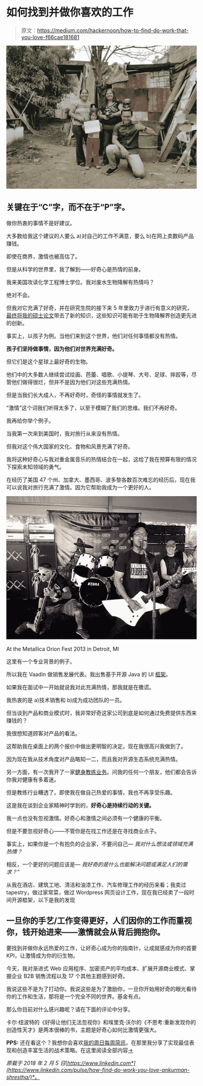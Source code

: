 # 如何找到并做你喜欢的工作

> 原文：<https://medium.com/hackernoon/how-to-find-do-work-that-you-love-f66cae181681>

![](img/e1d0f043e99f893914bf7b58a7da6aaa.png)

## 关键在于“C”字，而不在于“P”字。

做你热衷的事情不是好建议。

大多数给我这个建议的人要么 a)对自己的工作不满意，要么 b)在网上卖数码产品赚钱。

即使在商界，激情也被高估了。

但是从科学的世界里，我了解到——好奇心是热情的前身。

我来美国攻读化学工程博士学位。我对废水生物降解有热情吗？

绝对不会。

但我对它充满了好奇，并在研究生院的接下来 5 年里致力于进行有意义的研究，[最终将我的硕士论文](https://i.imgur.com/VgphrVd.jpg)带去了新的知识，这些知识可能有助于生物降解界创造更先进的创新。

事实上，以孩子为例。当他们来到这个世界，他们对任何事情都没有热情。

**孩子们坚持做事情，因为他们对世界充满好奇。**

但它们是这个星球上最好奇的生物。

他们中的大多数人继续尝试绘画、芭蕾、唱歌、小提琴、大号、足球、摔跤等，尽管他们做得很烂，但并不是因为他们对这些充满热情。

但是当我们长大成人，不再好奇时，奇怪的事情就发生了。

“激情”这个词我们听得太多了，以至于模糊了我们的思维。我们不再好奇。

我再给你举个例子。

当我第一次来到美国时，我对旅行从来没有热情。

但我对这个伟大国家的文化、食物和风景充满了好奇。

我将这种好奇心与我对重金属音乐的热情结合在一起，这给了我在预算有限的情况下探索未知领域的勇气。

在经历了美国 47 个州、加拿大、墨西哥、波多黎各数百次难忘的经历后，现在我可以说我对旅行充满了激情。因为它帮助我成为一个更好的人。

![](img/69c7f8e628e9f266745162b8145c306e.png)

At the Metallica Orion Fest 2013 in Detroit, MI

这里有一个专业背景的例子。

所以我在 Vaadin 做销售发展代表。我出售基于开源 Java 的 UI [框架](https://hackernoon.com/tagged/framework)。

如果我在面试中一开始就说我对此充满热情，那我就是在撒谎。

我热衷的是 a)技术销售和 b)成为成功团队的一员。

但当谈到产品和商业模式时，我非常好奇这家公司到底是如何通过免费提供东西来赚钱的？

我很想知道顾客对产品的看法。

这帮助我在桌面上的两个报价中做出更明智的决定。现在我很高兴我做到了。

因为现在我从技术角度对产品略知一二，而且我对开源生态系统充满热情。

另一方面，有一次我开了一家[健身教练业务](https://poweredbyhabits.com)。问我的任何一个朋友，他们都会告诉你我对健康有多着迷。

但是教练行业糟透了。即使我在做自己热爱的事情，我也不再享受乐趣。

这是我在谈到企业家精神时学到的，**好奇心是持续行动的关键。**

我一点也没有忽视激情。好奇心和激情之间必须有一个健康的平衡。

但是不要忽视好奇心——不管你是在找工作还是在寻找商业点子。

事实上，如果你是一个有抱负的企业家，不要问自己— *我对什么想法或领域充满热情？*

相反，一个更好的问题应该是— *我好奇的是什么也能解决问题或满足人们的需求？”*

从我在酒店、建筑工地、清洁和油漆工作、汽车修理工作的经历来看；我卖过 tapestry，做过家常菜，做过 Wordpress 网页设计工作，现在我已经卖了一段时间开源框架，以下是我的发现

## 一旦你的手艺/工作变得更好，人们因你的工作而重视你，钱开始进来——激情就会从背后拥抱你。

要找到并做你永远热爱的工作，让好奇心成为你的指南针，让成就感成为你的首要 KPI，让激情成为你的衍生物。

今天，我对渐进式 Web 应用程序、加密资产的平均成本、扩展开源商业模式、掌握企业 B2B 销售流程以及 17 个其他主题感到好奇。

我说这些不是为了打动你。我说这些是为了激励你，一旦你开始用好奇的眼光看待你的工作和生活，那将是一个完全不同的世界。基金有点。

那么你目前对什么感兴趣呢？请在下面的评论中分享。

卡尔·纽波特的《好得让他们无法忽视你》和埃里克·沃尔的《不思考:重新发现你的创造性天才》是两本很棒的书，主题是好奇心如何比激情更强大。

**PPS:** 还在看这个？我想你会喜欢[我的周日每周简讯](https://www.ankurmanshrestha.com/newsletter/)，在那里我分享了实现最佳表现和创造丰富生活的战术策略。在这里阅读全部内容[→](https://www.ankurmanshrestha.com/)

*原载于 2018 年 2 月 5 日*[*https://www.linkedin.com*](https://www.linkedin.com/pulse/how-find-do-work-you-love-ankurman-shrestha/)*。*